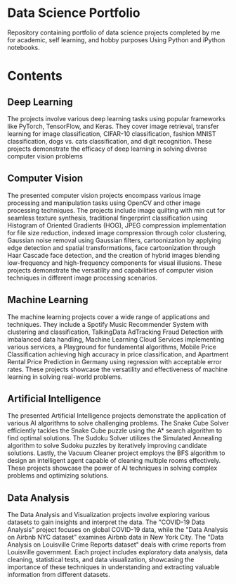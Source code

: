 # Data Science Portfolio
Repository containing portfolio of data science projects completed by me for academic, self learning, and hobby purposes Using Python and iPython notebooks.

# Contents
  ## Deep Learning
  The projects involve various deep learning tasks using popular frameworks like PyTorch, TensorFlow, and Keras. They cover image retrieval, transfer learning for image classification, CIFAR-10 classification, fashion MNIST classification, dogs vs. cats classification, and digit recognition. These projects demonstrate the efficacy of deep learning in solving diverse computer vision problems

  ## Computer Vision
  The presented computer vision projects encompass various image processing and manipulation tasks using OpenCV and other image processing techniques. The projects include image quilting with min cut for seamless texture synthesis, traditional fingerprint classification using Histogram of Oriented Gradients (HOG), JPEG compression implementation for file size reduction, indexed image compression through color clustering, Gaussian noise removal using Gaussian filters, cartoonization by applying edge detection and spatial transformations, face cartoonization through Haar Cascade face detection, and the creation of hybrid images blending low-frequency and high-frequency components for visual illusions. These projects demonstrate the versatility and capabilities of computer vision techniques in different image processing scenarios.

  ## Machine Learning
  The machine learning projects cover a wide range of applications and techniques. They include a Spotify Music Recommender System with clustering and classification, TalkingData AdTracking Fraud Detection with imbalanced data handling, Machine Learning Cloud Services implementing various services, a Playground for fundamental algorithms, Mobile Price Classification achieving high accuracy in price classification, and Apartment Rental Price Prediction in Germany using regression with acceptable error rates. These projects showcase the versatility and effectiveness of machine learning in solving real-world problems.

  ## Artificial Intelligence
  The presented Artificial Intelligence projects demonstrate the application of various AI algorithms to solve challenging problems. The Snake Cube Solver efficiently tackles the Snake Cube puzzle using the A* search algorithm to find optimal solutions. The Sudoku Solver utilizes the Simulated Annealing algorithm to solve Sudoku puzzles by iteratively improving candidate solutions. Lastly, the Vacuum Cleaner project employs the BFS algorithm to design an intelligent agent capable of cleaning multiple rooms effectively. These projects showcase the power of AI techniques in solving complex problems and optimizing solutions.

  ## Data Analysis
  The Data Analysis and Visualization projects involve exploring various datasets to gain insights and interpret the data. The "COVID-19 Data Analysis" project focuses on global COVID-19 data, while the "Data Analysis on Airbnb NYC dataset" examines Airbnb data in New York City. The "Data Analysis on Louisville Crime Reports dataset" deals with crime reports from Louisville government. Each project includes exploratory data analysis, data cleaning, statistical tests, and data visualization, showcasing the importance of these techniques in understanding and extracting valuable information from different datasets.
 
